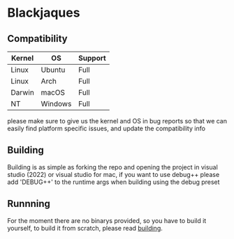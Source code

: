 # Blackjaques

## Compatibility

| Kernel | OS      | Support |
|--------|---------|---------|
| Linux  | Ubuntu  | Full    |
| Linux  | Arch    | Full    |
| Darwin | macOS   | Full    |
| NT     | Windows | Full    |

please make sure to give us the kernel and OS in bug reports so that we can easily find platform specific issues, and update the compatibility info

## Building

Building is as simple as forking the repo and opening the project in visual studio (2022) or visual studio for mac, if you want to use debug++ please add 'DEBUG++' to the runtime args when building using the debug preset

## Runnning

For the moment there are no binarys provided, so you have to build it yourself, to build it from scratch, please read [building](#building).
